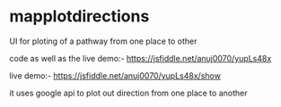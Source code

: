 # mapplotdirections
UI for ploting of a pathway from one place to other

code as well as the live demo:- https://jsfiddle.net/anuj0070/yupLs48x

live demo:- https://jsfiddle.net/anuj0070/yupLs48x/show

it uses google api to plot out direction from one place to another

